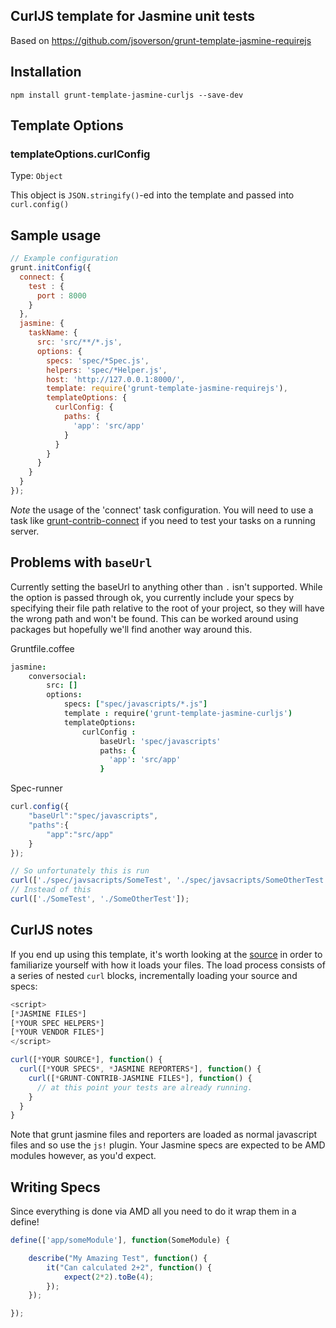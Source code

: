 CurlJS template for Jasmine unit tests
-----------------------------------------

Based on https://github.com/jsoverson/grunt-template-jasmine-requirejs

## Installation

```
npm install grunt-template-jasmine-curljs --save-dev
```

## Template Options

### templateOptions.curlConfig
Type: `Object`

This object is `JSON.stringify()`-ed into the template and passed into `curl.config()`



## Sample usage

```js
// Example configuration
grunt.initConfig({
  connect: {
    test : {
      port : 8000
    }
  },
  jasmine: {
    taskName: {
      src: 'src/**/*.js',
      options: {
        specs: 'spec/*Spec.js',
        helpers: 'spec/*Helper.js',
        host: 'http://127.0.0.1:8000/',
        template: require('grunt-template-jasmine-requirejs'),
        templateOptions: {
          curlConfig: {
            paths: {
              'app': 'src/app'
            }
          }
        }
      }
    }
  }
});
```

*Note* the usage of the 'connect' task configuration. You will need to use a task like
[grunt-contrib-connect][] if you need to test your tasks on a running server.

[grunt-contrib-connect]: https://github.com/gruntjs/grunt-contrib-connect

## Problems with `baseUrl`

Currently setting the baseUrl to anything other than `.` isn't supported. While the option is passed through ok, you currently include your specs by specifying their file path relative to the root of your project, so they will have the wrong path and won't be found. This can be worked around using packages but hopefully we'll find another way around this.

Gruntfile.coffee
```coffee
jasmine:
    conversocial:
        src: []
        options:
            specs: ["spec/javascripts/*.js"]
            template : require('grunt-template-jasmine-curljs')
            templateOptions:
                curlConfig :
                    baseUrl: 'spec/javascripts'
                    paths: {
                      'app': 'src/app'
                    }
```

Spec-runner
```js
curl.config({
    "baseUrl":"spec/javascripts",
    "paths":{
        "app":"src/app"
    }
});

// So unfortunately this is run
curl(['./spec/javsacripts/SomeTest', './spec/javsacripts/SomeOtherTest']);
// Instead of this
curl(['./SomeTest', './SomeOtherTest']);
```

## CurlJS notes

If you end up using this template, it's worth looking at the
[source]() in order to familiarize yourself with how it loads your files. The load process
consists of a series of nested `curl` blocks, incrementally loading your source and specs:

```js
<script>
[*JASMINE FILES*]
[*YOUR SPEC HELPERS*]
[*YOUR VENDOR FILES*]
</script>

curl([*YOUR SOURCE*], function() {
  curl([*YOUR SPECS*, *JASMINE REPORTERS*], function() {
    curl([*GRUNT-CONTRIB-JASMINE FILES*], function() {
      // at this point your tests are already running.
    }
  }
}
```

Note that grunt jasmine files and reporters are loaded as normal javascript files and so use the `js!` plugin. Your Jasmine specs are expected to be AMD modules however, as you'd expect.

## Writing Specs

Since everything is done via AMD all you need to do it wrap them in a define!

```js
define(['app/someModule'], function(SomeModule) {

    describe("My Amazing Test", function() {
        it("Can calculated 2+2", function() {
            expect(2*2).toBe(4);
        });
    });

});
```

